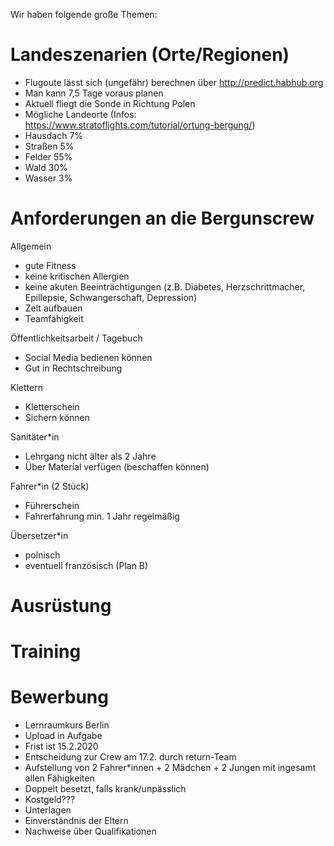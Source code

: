 Wir haben folgende große Themen:

# Landeszenarien (Orte/Regionen)
- Flugoute lässt sich (ungefähr) berechnen über http://predict.habhub.org
- Man kann 7,5 Tage voraus planen
- Aktuell fliegt die Sonde in Richtung Polen
- Mögliche Landeorte (Infos: https://www.stratoflights.com/tutorial/ortung-bergung/)
 - Hausdach 7%
 - Straßen 5%
 - Felder 55%
 - Wald 30%
 - Wasser 3%

# Anforderungen an die Bergunscrew
Allgemein
- gute Fitness
- keine kritischen Allergien
- keine akuten Beeinträchtigungen (z.B. Diabetes, Herzschrittmacher, Epillepsie, Schwangerschaft, Depression)
- Zelt aufbauen
- Teamfähigkeit

Öffentlichkeitsarbeit / Tagebuch
- Social Media bedienen können
- Gut in Rechtschreibung

Klettern
- Kletterschein
- Sichern können

Sanitäter*in
- Lehrgang nicht älter als 2 Jahre
- Über Material verfügen (beschaffen können)

Fahrer*in (2 Stück)
- Führerschein
- Fahrerfahrung min. 1 Jahr regelmäßig

Übersetzer*in
- polnisch
- eventuell französisch (Plan B)

# Ausrüstung

# Training

# Bewerbung
- Lernraumkurs Berlin
- Upload in Aufgabe
- Frist ist 15.2.2020
- Entscheidung zur Crew am 17.2. durch return-Team
- Aufstellung von 2 Fahrer*innen + 2 Mädchen + 2 Jungen mit ingesamt allen Fähigkeiten
- Doppelt besetzt, falls krank/unpässlich
- Kostgeld???
- Unterlagen
 - Einverständnis der Eltern
 - Nachweise über Qualifikationen
